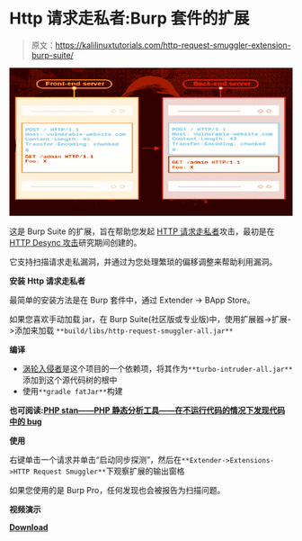 # Http 请求走私者:Burp 套件的扩展

> 原文：<https://kalilinuxtutorials.com/http-request-smuggler-extension-burp-suite/>

[![Http Request Smuggler : Extension For Burp Suite](img//d85932c1bce452a4f303298cd829e64e.png "Http Request Smuggler : Extension For Burp Suite")](https://1.bp.blogspot.com/-_PLv8TggWwo/XWzGZhqBauI/AAAAAAAACU0/2koGbrc03yo2zLl-Jni_MDIUr4WgDi_DwCLcBGAs/s1600/http-request-smuggling%2B%25281%2529.png)

这是 Burp Suite 的扩展，旨在帮助您发起 [HTTP 请求走私者](https://portswigger.net/web-security/request-smuggling)攻击，最初是在 [HTTP Desync 攻击](https://portswigger.net/blog/http-desync-attacks-request-smuggling-reborn)研究期间创建的。

它支持扫描请求走私漏洞，并通过为您处理繁琐的偏移调整来帮助利用漏洞。

**安装** **Http 请求走私者**

最简单的安装方法是在 Burp 套件中，通过 Extender -> BApp Store。

如果您喜欢手动加载 jar，在 Burp Suite(社区版或专业版)中，使用扩展器->扩展->添加来加载 `**build/libs/http-request-smuggler-all.jar**`

**编译**

*   [涡轮入侵者](https://github.com/PortSwigger/turbo-intruder)是这个项目的一个依赖项，将其作为`**turbo-intruder-all.jar**`添加到这个源代码树的根中
*   使用`**gradle fatJar**`构建

**也可阅读:[PHP stan——PHP 静态分析工具——在不运行代码的情况下发现代码中的 bug](https://kalilinuxtutorials.com/phpstan-php-static-analysis-tool/)**

**使用**

右键单击一个请求并单击“启动同步探测”，然后在`**Extender->Extensions->HTTP Request Smuggler**`下观察扩展的输出窗格

如果您使用的是 Burp Pro，任何发现也会被报告为扫描问题。

**视频演示**

[**Download**](https://github.com/PortSwigger/http-request-smuggler)